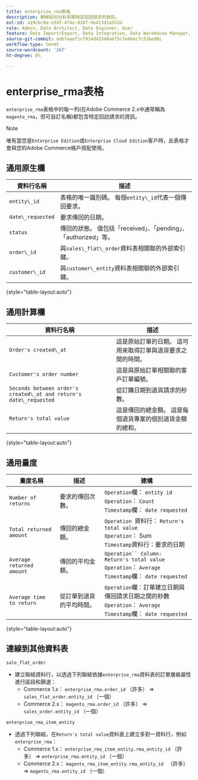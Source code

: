 ```yaml
---
title: enterprise_rma表格
description: 瞭解如何分析有關特定回訪請求的資訊。
exl-id: a19cbc9a-e34f-4f4e-820f-9e413d1a552d
role: Admin, Data Architect, Data Engineer, User
feature: Data Import/Export, Data Integration, Data Warehouse Manager, Commerce Tables
source-git-commit: adb7aaef1cf914d43348abf5c7e4bec7c51bed0c
workflow-type: tm+mt
source-wordcount: '267'
ht-degree: 0%

---
```


# enterprise_rma表格

`enterprise_rma`表格中的每一列(在Adobe Commerce 2.x中通常稱為`magento_rma`，但可自訂名稱)都包含特定回訪請求的資訊。

>[!NOTE]
>
>唯有當您是`Enterprise Edition`或`Enterprise Cloud Edition`客戶時，此表格才會與您的Adobe Commerce帳戶搭配使用。

## 通用原生欄

| **資料行名稱** | **描述** |
|---|---|
| `entity\_id` | 表格的唯一識別碼。 每個`entity\_id`代表一個傳回要求。 |
| `date\_requested` | 要求傳回的日期。 |
| `status` | 傳回的狀態。 值包括「received」、「pending」、「authorized」等。 |
| `order\_id` | 與`sales\_flat\_order`資料表相關聯的外部索引鍵。 |
| `customer\_id` | 與`customer\_entity`資料表相關聯的外部索引鍵。 |

{style="table-layout:auto"}

## 通用計算欄

| **資料行名稱** | **描述** |
|---|---|
| `Order's created\_at` | 這是原始訂單的日期。 這可用來取得訂單與退貨要求之間的時間。 |
| `Customer's order number` | 這是與原始訂單相關聯的客戶訂單編號。 |
| `Seconds between order's created\_at and return's date\_requested` | 從訂購日期到退貨請求的秒數。 |
| `Return's total value` | 這是傳回的總金額。 這是每個退貨專案的個別退貨金額的總和。 |

{style="table-layout:auto"}

## 通用量度

| **量度名稱** | **描述** | **建構** |
|---|---|---|
| `Number of returns` | 要求的傳回次數。 | `Operation`欄： `entity id`<br>`Operation`： `Count`<br>`Timestamp`欄： `date requested` |
| `Total returned amount` | 傳回的總金額。 | `Operation `資料行： `Return's total value`<br>`Operation`： Sum<br>`Timestamp`資料行：要求的日期 |
| `Average returned amount` | 傳回的平均金額。 | `Operation`` Column: Return's total value`<br>`Operation`： `Average`<br>`Timestamp`欄： `date requested` |
| `Average time to return` | 從訂單到退貨的平均時間。 | `Operation`欄：訂單建立日期與傳回請求日期之間的秒數<br>`Operation`： `Average`<br>`Timestamp`欄： `date requested` |

{style="table-layout:auto"}

## 連線到其他資料表

`sale_flat_order`

* 建立聯結資料行，以透過下列聯結依據`enterprise_rma`資料表的訂單層級屬性進行區段和篩選：
   * Commerce 1.x： `enterprise_rma.order_id` （許多） => `sales_flat_order.entity_id` （一個）
   * Commerce 2.x： `magento_rma.order_id` （許多） => `sales_order.entity_id` （一個）

`enterprise_rma_item_entity`

* 透過下列聯結，在`Return's total value`資料表上建立多對一資料行，例如`enterprise_rma`：
   * Commerce 1.x： `enterprise_rma_item_entity.rma_entity_id` （許多） => `enterprise_rma.entity_id` （一個）
   * Commerce 2.x： `magento_rma_item_entity.rma_entity_id ` （許多） => `magento_rma.entity_id` （一個）
